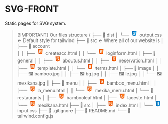 # SVG-FRONT 

Static pages for SVG system.

> [!IMPORTANT] Our files structure
/
├── 📂 dist
│   └── <img src="data:image/svg+xml,%3Csvg xmlns='http://www.w3.org/2000/svg' x='0px' y='0px' width='25' height='20' viewBox='0 0 48 48'%3E%3Cpath fill='%230277BD' d='M41,5H7l3,34l14,4l14-4L41,5L41,5z'%3E%3C/path%3E%3Cpath fill='%23039BE5' d='M24 8L24 39.9 35.2 36.7 37.7 8z'%3E%3C/path%3E%3Cpath fill='%23FFF' d='M33.1 13L24 13 24 17 28.9 17 28.6 21 24 21 24 25 28.4 25 28.1 29.5 24 30.9 24 35.1 31.9 32.5 32.6 21 32.6 21z'%3E%3C/path%3E%3Cpath fill='%23EEE' d='M24,13v4h-8.9l-0.3-4H24z M19.4,21l0.2,4H24v-4H19.4z M19.8,27h-4l0.3,5.5l7.9,2.6v-4.2l-4.1-1.4L19.8,27z'%3E%3C/path%3E%3C/svg%3E" alt="Icon" width="25" height="20"> output.css  <- Default style for tailwind
├── 📂 src  <- Where all of our website is
│   ├── 📂 account  
│   │   ├── <img src="data:image/svg+xml,%3Csvg xmlns='http://www.w3.org/2000/svg' x='0px' y='0px' width='100' height='100' viewBox='0 0 48 48'%3E%3Cpath fill='%23E65100' d='M41,5H7l3,34l14,4l14-4L41,5L41,5z'%3E%3C/path%3E%3Cpath fill='%23FF6D00' d='M24 8L24 39.9 35.2 36.7 37.7 8z'%3E%3C/path%3E%3Cpath fill='%23FFF' d='M24,25v-4h8.6l-0.7,11.5L24,35.1v-4.2l4.1-1.4l0.3-4.5H24z M32.9,17l0.3-4H24v4H32.9z'%3E%3C/path%3E%3Cpath fill='%23EEE' d='M24,30.9v4.2l-7.9-2.6L15.7,27h4l0.2,2.5L24,30.9z M19.1,17H24v-4h-9.1l0.7,12H24v-4h-4.6L19.1,17z'%3E%3C/path%3E%3C/svg%3E" alt="Icon" width="25" height="20"> createacc.html
│   │   └── <img src="data:image/svg+xml,%3Csvg xmlns='http://www.w3.org/2000/svg' x='0px' y='0px' width='100' height='100' viewBox='0 0 48 48'%3E%3Cpath fill='%23E65100' d='M41,5H7l3,34l14,4l14-4L41,5L41,5z'%3E%3C/path%3E%3Cpath fill='%23FF6D00' d='M24 8L24 39.9 35.2 36.7 37.7 8z'%3E%3C/path%3E%3Cpath fill='%23FFF' d='M24,25v-4h8.6l-0.7,11.5L24,35.1v-4.2l4.1-1.4l0.3-4.5H24z M32.9,17l0.3-4H24v4H32.9z'%3E%3C/path%3E%3Cpath fill='%23EEE' d='M24,30.9v4.2l-7.9-2.6L15.7,27h4l0.2,2.5L24,30.9z M19.1,17H24v-4h-9.1l0.7,12H24v-4h-4.6L19.1,17z'%3E%3C/path%3E%3C/svg%3E" alt="Icon" width="25" height="20"> loginform.html
│   ├── 📂 general
│   │   ├── <img src="data:image/svg+xml,%3Csvg xmlns='http://www.w3.org/2000/svg' x='0px' y='0px' width='100' height='100' viewBox='0 0 48 48'%3E%3Cpath fill='%23E65100' d='M41,5H7l3,34l14,4l14-4L41,5L41,5z'%3E%3C/path%3E%3Cpath fill='%23FF6D00' d='M24 8L24 39.9 35.2 36.7 37.7 8z'%3E%3C/path%3E%3Cpath fill='%23FFF' d='M24,25v-4h8.6l-0.7,11.5L24,35.1v-4.2l4.1-1.4l0.3-4.5H24z M32.9,17l0.3-4H24v4H32.9z'%3E%3C/path%3E%3Cpath fill='%23EEE' d='M24,30.9v4.2l-7.9-2.6L15.7,27h4l0.2,2.5L24,30.9z M19.1,17H24v-4h-9.1l0.7,12H24v-4h-4.6L19.1,17z'%3E%3C/path%3E%3C/svg%3E" alt="Icon" width="25" height="20"> aboutus.html
│   │   ├── <img src="data:image/svg+xml,%3Csvg xmlns='http://www.w3.org/2000/svg' x='0px' y='0px' width='100' height='100' viewBox='0 0 48 48'%3E%3Cpath fill='%23E65100' d='M41,5H7l3,34l14,4l14-4L41,5L41,5z'%3E%3C/path%3E%3Cpath fill='%23FF6D00' d='M24 8L24 39.9 35.2 36.7 37.7 8z'%3E%3C/path%3E%3Cpath fill='%23FFF' d='M24,25v-4h8.6l-0.7,11.5L24,35.1v-4.2l4.1-1.4l0.3-4.5H24z M32.9,17l0.3-4H24v4H32.9z'%3E%3C/path%3E%3Cpath fill='%23EEE' d='M24,30.9v4.2l-7.9-2.6L15.7,27h4l0.2,2.5L24,30.9z M19.1,17H24v-4h-9.1l0.7,12H24v-4h-4.6L19.1,17z'%3E%3C/path%3E%3C/svg%3E" alt="Icon" width="25" height="20"> reservation.html
│   │   ├── <img src="data:image/svg+xml,%3Csvg xmlns='http://www.w3.org/2000/svg' x='0px' y='0px' width='100' height='100' viewBox='0 0 48 48'%3E%3Cpath fill='%23E65100' d='M41,5H7l3,34l14,4l14-4L41,5L41,5z'%3E%3C/path%3E%3Cpath fill='%23FF6D00' d='M24 8L24 39.9 35.2 36.7 37.7 8z'%3E%3C/path%3E%3Cpath fill='%23FFF' d='M24,25v-4h8.6l-0.7,11.5L24,35.1v-4.2l4.1-1.4l0.3-4.5H24z M32.9,17l0.3-4H24v4H32.9z'%3E%3C/path%3E%3Cpath fill='%23EEE' d='M24,30.9v4.2l-7.9-2.6L15.7,27h4l0.2,2.5L24,30.9z M19.1,17H24v-4h-9.1l0.7,12H24v-4h-4.6L19.1,17z'%3E%3C/path%3E%3C/svg%3E" alt="Icon" width="25" height="20"> template.html
│   │   └── <img src="data:image/svg+xml,%3Csvg xmlns='http://www.w3.org/2000/svg' x='0px' y='0px' width='100' height='100' viewBox='0 0 48 48'%3E%3Cpath fill='%23E65100' d='M41,5H7l3,34l14,4l14-4L41,5L41,5z'%3E%3C/path%3E%3Cpath fill='%23FF6D00' d='M24 8L24 39.9 35.2 36.7 37.7 8z'%3E%3C/path%3E%3Cpath fill='%23FFF' d='M24,25v-4h8.6l-0.7,11.5L24,35.1v-4.2l4.1-1.4l0.3-4.5H24z M32.9,17l0.3-4H24v4H32.9z'%3E%3C/path%3E%3Cpath fill='%23EEE' d='M24,30.9v4.2l-7.9-2.6L15.7,27h4l0.2,2.5L24,30.9z M19.1,17H24v-4h-9.1l0.7,12H24v-4h-4.6L19.1,17z'%3E%3C/path%3E%3C/svg%3E" alt="Icon" width="25" height="20"> terms.html
│   ├── 📂 image
│   │   ├── 🖼️ bamboo.jpg
│   │   ├── 🖼️ bg.jpg
│   │   ├── 🖼️ le.jpg
│   │   └── 🖼️ mexikana.jpg
│   ├── 📂 menu
│   │   ├── <img src="data:image/svg+xml,%3Csvg xmlns='http://www.w3.org/2000/svg' x='0px' y='0px' width='100' height='100' viewBox='0 0 48 48'%3E%3Cpath fill='%23E65100' d='M41,5H7l3,34l14,4l14-4L41,5L41,5z'%3E%3C/path%3E%3Cpath fill='%23FF6D00' d='M24 8L24 39.9 35.2 36.7 37.7 8z'%3E%3C/path%3E%3Cpath fill='%23FFF' d='M24,25v-4h8.6l-0.7,11.5L24,35.1v-4.2l4.1-1.4l0.3-4.5H24z M32.9,17l0.3-4H24v4H32.9z'%3E%3C/path%3E%3Cpath fill='%23EEE' d='M24,30.9v4.2l-7.9-2.6L15.7,27h4l0.2,2.5L24,30.9z M19.1,17H24v-4h-9.1l0.7,12H24v-4h-4.6L19.1,17z'%3E%3C/path%3E%3C/svg%3E" alt="Icon" width="25" height="20"> bamboo_menu.html
│   │   ├── <img src="data:image/svg+xml,%3Csvg xmlns='http://www.w3.org/2000/svg' x='0px' y='0px' width='100' height='100' viewBox='0 0 48 48'%3E%3Cpath fill='%23E65100' d='M41,5H7l3,34l14,4l14-4L41,5L41,5z'%3E%3C/path%3E%3Cpath fill='%23FF6D00' d='M24 8L24 39.9 35.2 36.7 37.7 8z'%3E%3C/path%3E%3Cpath fill='%23FFF' d='M24,25v-4h8.6l-0.7,11.5L24,35.1v-4.2l4.1-1.4l0.3-4.5H24z M32.9,17l0.3-4H24v4H32.9z'%3E%3C/path%3E%3Cpath fill='%23EEE' d='M24,30.9v4.2l-7.9-2.6L15.7,27h4l0.2,2.5L24,30.9z M19.1,17H24v-4h-9.1l0.7,12H24v-4h-4.6L19.1,17z'%3E%3C/path%3E%3C/svg%3E" alt="Icon" width="25" height="20"> la_menu.html
│   │   └── <img src="data:image/svg+xml,%3Csvg xmlns='http://www.w3.org/2000/svg' x='0px' y='0px' width='100' height='100' viewBox='0 0 48 48'%3E%3Cpath fill='%23E65100' d='M41,5H7l3,34l14,4l14-4L41,5L41,5z'%3E%3C/path%3E%3Cpath fill='%23FF6D00' d='M24 8L24 39.9 35.2 36.7 37.7 8z'%3E%3C/path%3E%3Cpath fill='%23FFF' d='M24,25v-4h8.6l-0.7,11.5L24,35.1v-4.2l4.1-1.4l0.3-4.5H24z M32.9,17l0.3-4H24v4H32.9z'%3E%3C/path%3E%3Cpath fill='%23EEE' d='M24,30.9v4.2l-7.9-2.6L15.7,27h4l0.2,2.5L24,30.9z M19.1,17H24v-4h-9.1l0.7,12H24v-4h-4.6L19.1,17z'%3E%3C/path%3E%3C/svg%3E" alt="Icon" width="25" height="20"> mexika_menu.html
│   └── 📂 restaurants
│       ├── <img src="data:image/svg+xml,%3Csvg xmlns='http://www.w3.org/2000/svg' x='0px' y='0px' width='100' height='100' viewBox='0 0 48 48'%3E%3Cpath fill='%23E65100' d='M41,5H7l3,34l14,4l14-4L41,5L41,5z'%3E%3C/path%3E%3Cpath fill='%23FF6D00' d='M24 8L24 39.9 35.2 36.7 37.7 8z'%3E%3C/path%3E%3Cpath fill='%23FFF' d='M24,25v-4h8.6l-0.7,11.5L24,35.1v-4.2l4.1-1.4l0.3-4.5H24z M32.9,17l0.3-4H24v4H32.9z'%3E%3C/path%3E%3Cpath fill='%23EEE' d='M24,30.9v4.2l-7.9-2.6L15.7,27h4l0.2,2.5L24,30.9z M19.1,17H24v-4h-9.1l0.7,12H24v-4h-4.6L19.1,17z'%3E%3C/path%3E%3C/svg%3E" alt="Icon" width="25" height="20"> bambooleaf.html
│       ├── <img src="data:image/svg+xml,%3Csvg xmlns='http://www.w3.org/2000/svg' x='0px' y='0px' width='100' height='100' viewBox='0 0 48 48'%3E%3Cpath fill='%23E65100' d='M41,5H7l3,34l14,4l14-4L41,5L41,5z'%3E%3C/path%3E%3Cpath fill='%23FF6D00' d='M24 8L24 39.9 35.2 36.7 37.7 8z'%3E%3C/path%3E%3Cpath fill='%23FFF' d='M24,25v-4h8.6l-0.7,11.5L24,35.1v-4.2l4.1-1.4l0.3-4.5H24z M32.9,17l0.3-4H24v4H32.9z'%3E%3C/path%3E%3Cpath fill='%23EEE' d='M24,30.9v4.2l-7.9-2.6L15.7,27h4l0.2,2.5L24,30.9z M19.1,17H24v-4h-9.1l0.7,12H24v-4h-4.6L19.1,17z'%3E%3C/path%3E%3C/svg%3E" alt="Icon" width="25" height="20"> laoeste.html
│       └── <img src="data:image/svg+xml,%3Csvg xmlns='http://www.w3.org/2000/svg' x='0px' y='0px' width='100' height='100' viewBox='0 0 48 48'%3E%3Cpath fill='%23E65100' d='M41,5H7l3,34l14,4l14-4L41,5L41,5z'%3E%3C/path%3E%3Cpath fill='%23FF6D00' d='M24 8L24 39.9 35.2 36.7 37.7 8z'%3E%3C/path%3E%3Cpath fill='%23FFF' d='M24,25v-4h8.6l-0.7,11.5L24,35.1v-4.2l4.1-1.4l0.3-4.5H24z M32.9,17l0.3-4H24v4H32.9z'%3E%3C/path%3E%3Cpath fill='%23EEE' d='M24,30.9v4.2l-7.9-2.6L15.7,27h4l0.2,2.5L24,30.9z M19.1,17H24v-4h-9.1l0.7,12H24v-4h-4.6L19.1,17z'%3E%3C/path%3E%3C/svg%3E" alt="Icon" width="25" height="20"> mexikana.html
├── 📂 src
│   ├── <img src="data:image/svg+xml,%3Csvg xmlns='http://www.w3.org/2000/svg' x='0px' y='0px' width='100' height='100' viewBox='0 0 48 48'%3E%3Cpath fill='%23E65100' d='M41,5H7l3,34l14,4l14-4L41,5L41,5z'%3E%3C/path%3E%3Cpath fill='%23FF6D00' d='M24 8L24 39.9 35.2 36.7 37.7 8z'%3E%3C/path%3E%3Cpath fill='%23FFF' d='M24,25v-4h8.6l-0.7,11.5L24,35.1v-4.2l4.1-1.4l0.3-4.5H24z M32.9,17l0.3-4H24v4H32.9z'%3E%3C/path%3E%3Cpath fill='%23EEE' d='M24,30.9v4.2l-7.9-2.6L15.7,27h4l0.2,2.5L24,30.9z M19.1,17H24v-4h-9.1l0.7,12H24v-4h-4.6L19.1,17z'%3E%3C/path%3E%3C/svg%3E" alt="Icon" width="25" height="20"> index.html
│   └──  <img src="data:image/svg+xml,%3Csvg xmlns='http://www.w3.org/2000/svg' x='0px' y='0px' width='25' height='20' viewBox='0 0 48 48'%3E%3Cpath fill='%230277BD' d='M41,5H7l3,34l14,4l14-4L41,5L41,5z'%3E%3C/path%3E%3Cpath fill='%23039BE5' d='M24 8L24 39.9 35.2 36.7 37.7 8z'%3E%3C/path%3E%3Cpath fill='%23FFF' d='M33.1 13L24 13 24 17 28.9 17 28.6 21 24 21 24 25 28.4 25 28.1 29.5 24 30.9 24 35.1 31.9 32.5 32.6 21 32.6 21z'%3E%3C/path%3E%3Cpath fill='%23EEE' d='M24,13v4h-8.9l-0.3-4H24z M19.4,21l0.2,4H24v-4H19.4z M19.8,27h-4l0.3,5.5l7.9,2.6v-4.2l-4.1-1.4L19.8,27z'%3E%3C/path%3E%3C/svg%3E" alt="Icon" width="25" height="20"> input.css
├── 📄 .gitignore
├── 📄 README.md
└── 📄 tailwind.config.js
